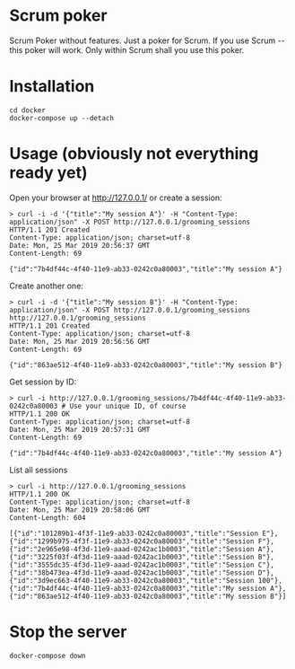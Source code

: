 # Scrum poker
Scrum Poker without features. Just a poker for Scrum. If you use Scrum -- this poker will work. Only within Scrum shall you use this poker.

# Installation
```
cd docker
docker-compose up --detach
```

# Usage (obviously not everything ready yet)
Open your browser at http://127.0.0.1/ or create a session:
```
> curl -i -d '{"title":"My session A"}' -H "Content-Type: application/json" -X POST http://127.0.0.1/grooming_sessions
HTTP/1.1 201 Created
Content-Type: application/json; charset=utf-8
Date: Mon, 25 Mar 2019 20:56:37 GMT
Content-Length: 69

{"id":"7b4df44c-4f40-11e9-ab33-0242c0a80003","title":"My session A"}
```
Create another one:
```
> curl -i -d '{"title":"My session B"}' -H "Content-Type: application/json" -X POST http://127.0.0.1/grooming_sessions
http://127.0.0.1/grooming_sessions
HTTP/1.1 201 Created
Content-Type: application/json; charset=utf-8
Date: Mon, 25 Mar 2019 20:56:56 GMT
Content-Length: 69

{"id":"863ae512-4f40-11e9-ab33-0242c0a80003","title":"My session B"}
```
Get session by ID:
```
> curl -i http://127.0.0.1/grooming_sessions/7b4df44c-4f40-11e9-ab33-0242c0a80003 # Use your unique ID, of course
HTTP/1.1 200 OK
Content-Type: application/json; charset=utf-8
Date: Mon, 25 Mar 2019 20:57:31 GMT
Content-Length: 69

{"id":"7b4df44c-4f40-11e9-ab33-0242c0a80003","title":"My session A"}
```
List all sessions
```
> curl -i http://127.0.0.1/grooming_sessions                                     
HTTP/1.1 200 OK
Content-Type: application/json; charset=utf-8
Date: Mon, 25 Mar 2019 20:58:06 GMT
Content-Length: 604

[{"id":"101289b1-4f3f-11e9-ab33-0242c0a80003","title":"Session E"},{"id":"1299b975-4f3f-11e9-ab33-0242c0a80003","title":"Session F"},{"id":"2e965e98-4f3d-11e9-aaad-0242ac1b0003","title":"Session A"},{"id":"3225f03f-4f3d-11e9-aaad-0242ac1b0003","title":"Session B"},{"id":"3555dc35-4f3d-11e9-aaad-0242ac1b0003","title":"Session C"},{"id":"38b473ea-4f3d-11e9-aaad-0242ac1b0003","title":"Session D"},{"id":"3d9ec663-4f40-11e9-ab33-0242c0a80003","title":"Session 100"},{"id":"7b4df44c-4f40-11e9-ab33-0242c0a80003","title":"My session A"},{"id":"863ae512-4f40-11e9-ab33-0242c0a80003","title":"My session B"}]
```

# Stop the server
```
docker-compose down
```
